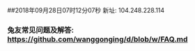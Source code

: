 ##2018年09月28日07时12分07秒 新址: 104.248.228.114
### 兔友常见问题及解答: https://github.com/wanggonging/d/blob/w/FAQ.md
